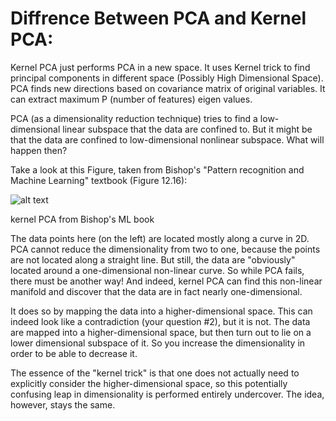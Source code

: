 # Diffrence Between PCA and Kernel PCA:

Kernel PCA just performs PCA in a new space. It uses Kernel trick to find principal components in different space (Possibly High Dimensional Space). PCA finds new directions based on covariance matrix of original variables. It can extract maximum P (number of features) eigen values.

PCA (as a dimensionality reduction technique) tries to find a low-dimensional linear subspace that the data are confined to. But it might be that the data are confined to low-dimensional nonlinear subspace. What will happen then?

Take a look at this Figure, taken from Bishop's "Pattern recognition and Machine Learning" textbook (Figure 12.16):

![alt text](https://github.com/awkepler/Machine_Learning_Adventure/blob/master/9%20-%20Dimensionality%20Reduction/D7vyt.png?raw=true)

kernel PCA from Bishop's ML book

The data points here (on the left) are located mostly along a curve in 2D. PCA cannot reduce the dimensionality from two to one, because the points are not located along a straight line. But still, the data are "obviously" located around a one-dimensional non-linear curve. So while PCA fails, there must be another way! And indeed, kernel PCA can find this non-linear manifold and discover that the data are in fact nearly one-dimensional.

It does so by mapping the data into a higher-dimensional space. This can indeed look like a contradiction (your question #2), but it is not. The data are mapped into a higher-dimensional space, but then turn out to lie on a lower dimensional subspace of it. So you increase the dimensionality in order to be able to decrease it.

The essence of the "kernel trick" is that one does not actually need to explicitly consider the higher-dimensional space, so this potentially confusing leap in dimensionality is performed entirely undercover. The idea, however, stays the same.

